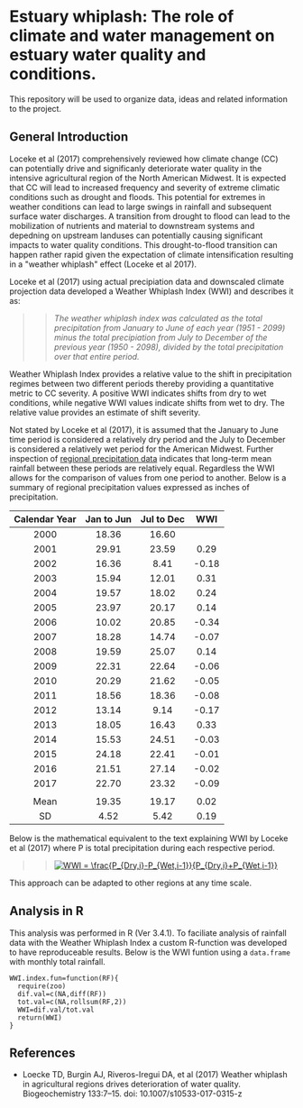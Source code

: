 # Estuary whiplash: The role of climate and water management on estuary water quality and conditions.

This repository will be used to organize data, ideas and related information to the project.

## General Introduction
Loceke et al (2017) comprehensively reviewed how climate change (CC) can potentially drive and significanly deteriorate water quality in the intensive agricultural region of the North American Midwest. It is expected that CC will lead to increased frequency and severity of extreme climatic conditions such as drought and floods. This potential for extremes in weather conditions can lead to large swings in rainfall and subsequent surface water discharges. A transition from drought to flood can lead to the mobilization of nutrients and material to downstream systems and depedning on upstream landuses can potentially causing significant impacts to water quality conditions.  This drought-to-flood transition can happen rather rapid given the expectation of climate intensification resulting in a "weather whiplash" effect (Loceke et al 2017). 

Loceke et al (2017) using actual precipiation data and downscaled climate projection data developed a Weather Whiplash Index (WWI) and describes it as: 
>> _The weather whiplash index was calculated as the total precipitation from January to June of each year (1951 - 2099) minus the total precipiation from July to December of the previous year (1950 - 2098), divided by the total precipitation over that entire period._

Weather Whiplash Index provides a relative value to the shift in precipitation regimes between two different periods thereby providing a quantitative metric to CC severity. A positive WWI indicates shifts from dry to wet conditions, while negative WWI values indicate shifts from wet to dry. The relative value provides an estimate of shift severity.

Not stated by Loceke et al (2017), it is assumed that the January to June time period is considered a relatively dry period and the July to December is considered a relatively wet period for the American Midwest. Further inspection of [regional precipitation data](https://w2.weather.gov/climate/xmacis.php?wfo=eax) indicates that long-term mean rainfall between these periods are relatively equal. Regardless the WWI allows for the comparison of values from one period to another. Below is a summary of regional precipitation values expressed as inches of precipitation.

| Calendar Year | Jan to Jun | Jul to Dec | WWI   | 
|:---------------:|:------------:|:------------:|:-------:| 
| 2000          | 18.36      | 16.60      |       | 
| 2001          | 29.91      | 23.59      | 0.29  | 
| 2002          | 16.36      | 8.41       | -0.18 | 
| 2003          | 15.94      | 12.01      | 0.31  | 
| 2004          | 19.57      | 18.02      | 0.24  | 
| 2005          | 23.97      | 20.17      | 0.14  | 
| 2006          | 10.02      | 20.85      | -0.34 | 
| 2007          | 18.28      | 14.74      | -0.07 | 
| 2008          | 19.59      | 25.07      | 0.14  | 
| 2009          | 22.31      | 22.64      | -0.06 | 
| 2010          | 20.29      | 21.62      | -0.05 | 
| 2011          | 18.56      | 18.36      | -0.08 | 
| 2012          | 13.14      | 9.14       | -0.17 | 
| 2013          | 18.05      | 16.43      | 0.33  | 
| 2014          | 15.53      | 24.51      | -0.03 | 
| 2015          | 24.18      | 22.41      | -0.01 | 
| 2016          | 21.51      | 27.14      | -0.02 | 
| 2017          | 22.70      | 23.32      | -0.09 | 
|               |            |            |       | 
| Mean          | 19.35      | 19.17      | 0.02  | 
| SD            | 4.52       | 5.42       | 0.19  | 



Below is the mathematical equivalent to the text explaining WWI by Loceke et al (2017) where P is total precipitation during each respective period. 

>><a href="https://www.codecogs.com/eqnedit.php?latex=WWI&space;=&space;\frac{P_{Dry,i}-P_{Wet,i-1}}{P_{Dry,i}&plus;P_{Wet,i-1}}" target="_blank"><img src="https://latex.codecogs.com/gif.latex?WWI&space;=&space;\frac{P_{Dry,i}-P_{Wet,i-1}}{P_{Dry,i}&plus;P_{Wet,i-1}}" title="WWI = \frac{P_{Dry,i}-P_{Wet,i-1}}{P_{Dry,i}+P_{Wet,i-1}}" /></a>

This approach can be adapted to other regions at any time scale. 

## Analysis in R
This analysis was performed in R (Ver 3.4.1). To faciliate analysis of rainfall data with the Weather Whiplash Index  a custom R-function was developed to have reproduceable results. Below is the WWI funtion using a `data.frame` with monthly total rainfall. 

```
WWI.index.fun=function(RF){
  require(zoo)
  dif.val=c(NA,diff(RF))
  tot.val=c(NA,rollsum(RF,2))
  WWI=dif.val/tot.val
  return(WWI)
}
```

## References
  + Loecke TD, Burgin AJ, Riveros-Iregui DA, et al (2017) Weather whiplash in agricultural regions drives deterioration of water quality. Biogeochemistry 133:7–15. doi: 10.1007/s10533-017-0315-z
